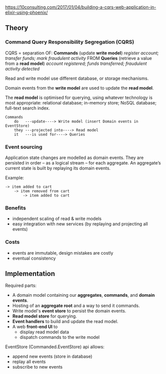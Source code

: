 https://10consulting.com/2017/01/04/building-a-cqrs-web-application-in-elixir-using-phoenix/

## Theory

### Command Query Responsibility Segregation (CQRS)

CQRS = separation OF: 
**Commands** (update **write model**)
*register account; transfer funds; mark fraudulent activity*
FROM
**Queries** (retrieve a value from a **read model**)
*account registered; funds transferred; fraudulent activity detected*

Read and write model use different database, or storage mechanisms.

Domain events from the **write model** are used to update the **read model**.

The **read model** is optimised for querying, using whatever technology is most appropriate: relational database; in-memory store; NoSQL database; full-text search index.

```
Commands 
    do   ---update----> Write model (insert Domain events in EventStore)
    they ---projected into----> Read model
    it   ---is used for----> Queries
```

### Event sourcing
Application state changes are modelled as domain events.
They are persisted in order – as a logical stream – for each aggregate. An aggregate’s current state is built by replaying its domain events.

Example:
```
-> item added to cart
    -> item removed from cart
        -> item added to cart
```

### Benefits
- independent scaling of read & write models
- easy integration with new services
  (by replaying and projecting all events)

### Costs
- events are immutable, design mistakes are costly
- eventual consistency

## Implementation

Required parts:
- A domain model containing our **aggregates**, **commands**, and **domain events**.
- Hosting of an **aggregate root** and a way to send it commands.
- Write model's **event store** to persist the domain events.
- **Read model store** for querying.
- **Event handlers** to build and update the read model.
- A web **front-end UI** to
    - display read model data
    - dispatch commands to the write model

EventStore (Commanded.EventStore) api allows:
- append new events (store in database)
- replay all events
- subscribe to new events
